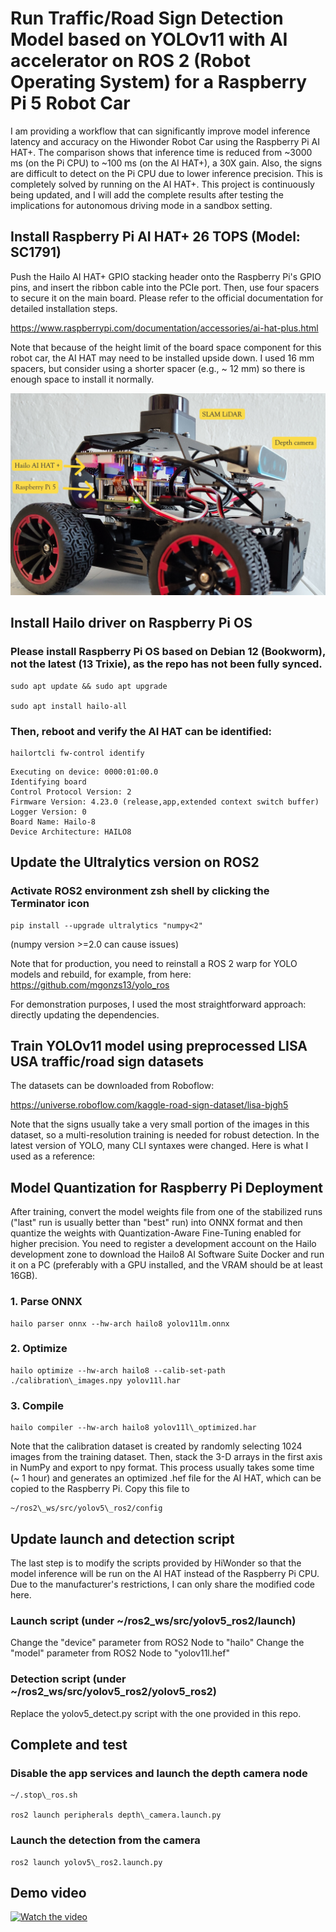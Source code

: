 # Run Traffic/Road Sign Detection Model based on YOLOv11 with AI accelerator on ROS 2 (Robot Operating System) for a Raspberry Pi 5 Robot Car 

I am providing a workflow that can significantly improve model inference latency and accuracy on the Hiwonder Robot Car using the Raspberry Pi AI HAT+. The comparison shows that inference time is reduced from ~3000 ms (on the Pi CPU) to ~100 ms (on the AI HAT+), a 30X gain. Also, the signs are difficult to detect on the Pi CPU due to lower inference precision. This is completely solved by running on the AI HAT+. This project is continuously being updated, and I will add the complete results after testing the implications for autonomous driving mode in a sandbox setting.  

## Install Raspberry Pi AI HAT+ 26 TOPS (Model: SC1791)

Push the Hailo AI HAT+ GPIO stacking header onto the Raspberry Pi's GPIO pins, and insert the ribbon cable into the PCIe port. Then, use four spacers to secure it on the main board. Please refer to the official documentation for detailed installation steps. 

https://www.raspberrypi.com/documentation/accessories/ai-hat-plus.html

Note that because of the height limit of the board space component for this robot car, the AI HAT may need to be installed upside down. I used  16 mm spacers, but consider using a shorter spacer (e.g., ~ 12 mm) so there is enough space to install it normally.

![Illustration](https://github.com/codefortheplanet/Raspberry-Pi-5-AI-HAT-plus-for-Computer-Vision-Autonomous-Driving-Tasks-on-ROS2-Robot-Car/blob/main/Illustration.jpg?raw=true)

## Install Hailo driver on Raspberry Pi OS

### Please install Raspberry Pi OS based on Debian 12 (Bookworm), not the latest (13 Trixie), as the repo has not been fully synced.  
```
sudo apt update && sudo apt upgrade

sudo apt install hailo-all
```
### Then, reboot and verify the AI HAT can be identified: 
```
hailortcli fw-control identify
```
```
Executing on device: 0000:01:00.0
Identifying board
Control Protocol Version: 2
Firmware Version: 4.23.0 (release,app,extended context switch buffer)
Logger Version: 0
Board Name: Hailo-8
Device Architecture: HAILO8
```

## Update the Ultralytics version on ROS2

### Activate ROS2 environment zsh shell by clicking the Terminator icon
```
pip install --upgrade ultralytics "numpy<2"
```
(numpy version >=2.0 can cause issues)

Note that for production, you need to reinstall a ROS 2 warp for YOLO models and rebuild, for example, from here:
https://github.com/mgonzs13/yolo_ros

For demonstration purposes, I used the most straightforward approach: directly updating the dependencies. 

## Train YOLOv11 model using preprocessed LISA USA traffic/road sign datasets
The datasets can be downloaded from Roboflow:

https://universe.roboflow.com/kaggle-road-sign-dataset/lisa-bjgh5

Note that the signs usually take a very small portion of the images in this dataset, so a multi-resolution training is needed for robust detection. In the latest version of YOLO, many CLI syntaxes were changed. Here is what I used as a reference:

## Model Quantization for Raspberry Pi Deployment
After training, convert the model weights file from one of the stabilized runs ("last" run is usually better than "best" run) into ONNX format and then quantize the weights with Quantization-Aware Fine-Tuning enabled for higher precision. You need to register a development account on the Hailo development zone to download the Hailo8 AI Software Suite Docker and run it on a PC (preferably with a GPU installed, and the VRAM should be at least 16GB).    

### 1. Parse ONNX
```
hailo parser onnx --hw-arch hailo8 yolov11lm.onnx
```
### 2. Optimize 
```
hailo optimize --hw-arch hailo8 --calib-set-path ./calibration\_images.npy yolov11l.har
```
### 3. Compile
```
hailo compiler --hw-arch hailo8 yolov11l\_optimized.har
```
Note that the calibration dataset is created by randomly selecting 1024 images from the training dataset. Then, stack the 3-D arrays in the first axis in NumPy and export to npy format. This process usually takes some time (~ 1 hour) and generates an optimized .hef file for the AI HAT, which can be copied to the Raspberry Pi. Copy this file to 
```
~/ros2\_ws/src/yolov5\_ros2/config
```
## Update launch and detection script
The last step is to modify the scripts provided by HiWonder so that the model inference will be run on the AI HAT instead of the Raspberry Pi CPU. Due to the manufacturer's restrictions, I can only share the modified code here.

### Launch script (under ~/ros2\_ws/src/yolov5\_ros2/launch)
Change the "device" parameter from ROS2 Node to "hailo"
Change the "model" parameter from ROS2 Node to "yolov11l.hef"

### Detection script (under ~/ros2\_ws/src/yolov5\_ros2/yolov5\_ros2)
Replace the yolov5\_detect.py script with the one provided in this repo.

## Complete and test
### Disable the app services and launch the depth camera node
```
~/.stop\_ros.sh

ros2 launch peripherals depth\_camera.launch.py
```
### Launch the detection from the camera
```
ros2 launch yolov5\_ros2.launch.py
```
## Demo video
[![Watch the video](https://img.youtube.com/vi/dONSfUX-a00/maxresdefault.jpg)](https://www.youtube.com/watch?v=dONSfUX-a00)



